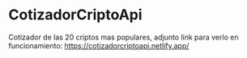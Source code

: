 # CotizadorCriptoApi

Cotizador de las 20 criptos mas populares, adjunto link para verlo en funcionamiento: https://cotizadorcriptoapi.netlify.app/
